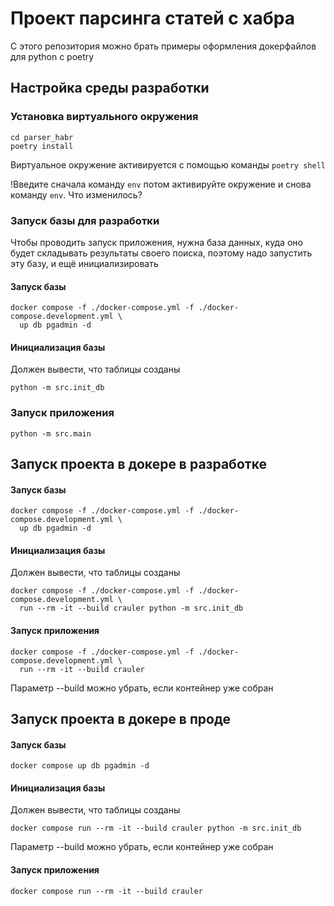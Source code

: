 # Проект парсинга статей с хабра

С этого репозитория можно брать примеры оформления
докерфайлов для python с poetry

## Настройка среды разработки

### Установка виртуального окружения

```shell
cd parser_habr
poetry install
```

Виртуальное окружение активируется с помощью команды `poetry shell`

!Введите сначала команду `env` потом активируйте окружение
и снова команду `env`. Что изменилось?

### Запуск базы для разработки

Чтобы проводить запуск приложения, нужна база данных, куда оно будет
складывать результаты своего поиска, поэтому надо запустить эту базу,
и ещё инициализировать

#### Запуск базы

```shell
docker compose -f ./docker-compose.yml -f ./docker-compose.development.yml \
  up db pgadmin -d
```

#### Инициализация базы

Должен вывести, что таблицы созданы

```shell
python -m src.init_db
```

### Запуск приложения

```shell
python -m src.main
```

## Запуск проекта в докере в разработке

#### Запуск базы

```shell
docker compose -f ./docker-compose.yml -f ./docker-compose.development.yml \
  up db pgadmin -d
```

#### Инициализация базы

Должен вывести, что таблицы созданы

```shell
docker compose -f ./docker-compose.yml -f ./docker-compose.development.yml \
  run --rm -it --build crauler python -m src.init_db
```

#### Запуск приложения

```shell
docker compose -f ./docker-compose.yml -f ./docker-compose.development.yml \
  run --rm -it --build crauler
```

Параметр --build можно убрать, если контейнер уже собран

## Запуск проекта в докере в проде

#### Запуск базы

```shell
docker compose up db pgadmin -d
```

#### Инициализация базы

Должен вывести, что таблицы созданы

```shell
docker compose run --rm -it --build crauler python -m src.init_db
```

Параметр --build можно убрать, если контейнер уже собран

#### Запуск приложения

```shell
docker compose run --rm -it --build crauler
```
